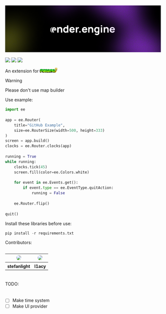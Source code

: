 ![ender.engine](static/banner.png)
<p>
  <img src="https://img.shields.io/badge/powered_by-pygame-green">
  <img src="https://img.shields.io/badge/python-3-yellow">
  <img src="https://img.shields.io/badge/status-indev-lightgray">
</p>

An extension for <a href="https://github.com/pygame/pygame"><img src="https://raw.githubusercontent.com/pygame/pygame/main/docs/reST/_static/pygame_logo.svg" height=16></a>

> [!Warning]
> Please don't use map builder

Use example:
```py
import ee

app = ee.Router(
    title="GitHub Example",
    size=ee.RouterSize(width=500, height=333)
)
screen = app.build()
clocks = ee.Router.clocks(app)

running = True
while running:
    clocks.tick(45)
    screen.fill(color=ee.Colors.white)

    for event in ee.Events.get():
        if event.type == ee.EventType.quitAction:
            running = False

    ee.Router.flip()

quit()
```

Install these libraries before use:
```py
pip install -r requirements.txt
```

Contributors:

<div style="display: flex; gap: 8px; flex-direction: column; justify-content: center">

<table style="border: none">
    <tr>
      <th><a href="https://github.com/stefanlight8"><img src="https://avatars.githubusercontent.com/u/64615032?v=4" width=64 style="border-radius: 100px"></a></th>
      <th><a href="https://github.com/l1acy"><img src="https://avatars.githubusercontent.com/u/101744830?v=4" width=64 style="border-radius: 100px"></a></th>
    </tr>
    <tr>
      <th>stefanlight</th>
      <th>l1acy</th>
    </tr>
</table>

TODO:
- [ ] Make time system
- [ ] Make UI provider